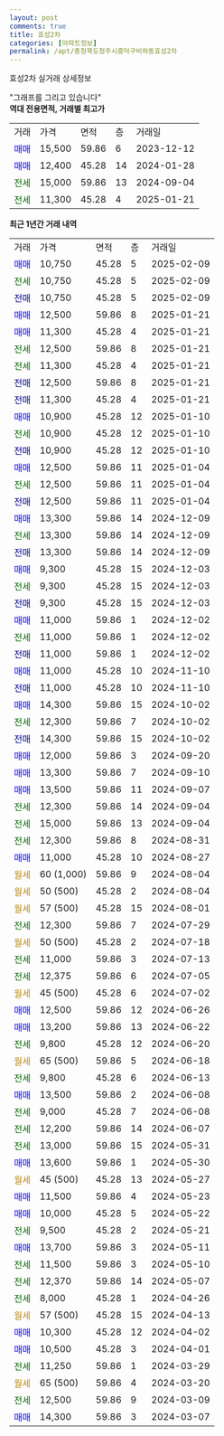 ```yaml
---
layout: post
comments: true
title: 효성2차
categories: [아파트정보]
permalink: /apt/충청북도청주시흥덕구비하동효성2차
---
```


효성2차 실거래 상세정보

<script type="text/javascript">
  google.charts.load('current', {'packages':['line', 'corechart']});
  google.charts.setOnLoadCallback(drawChart);

  function drawChart() {
    var data = new google.visualization.DataTable();
    data.addColumn('date', '거래일');
    data.addColumn('number', "매매");
    data.addColumn('number', "전세");
    data.addColumn('number', "전매");

    data.addRows([[new Date(Date.parse("2025-02-09")), 10750, null, null], [new Date(Date.parse("2025-02-09")), null, 10750, null], [new Date(Date.parse("2025-02-09")), null, null, 10750], [new Date(Date.parse("2025-01-21")), 12500, null, null], [new Date(Date.parse("2025-01-21")), 11300, null, null], [new Date(Date.parse("2025-01-21")), null, 12500, null], [new Date(Date.parse("2025-01-21")), null, 11300, null], [new Date(Date.parse("2025-01-21")), null, null, 12500], [new Date(Date.parse("2025-01-21")), null, null, 11300], [new Date(Date.parse("2025-01-10")), 10900, null, null], [new Date(Date.parse("2025-01-10")), null, 10900, null], [new Date(Date.parse("2025-01-10")), null, null, 10900], [new Date(Date.parse("2025-01-04")), 12500, null, null], [new Date(Date.parse("2025-01-04")), null, 12500, null], [new Date(Date.parse("2025-01-04")), null, null, 12500], [new Date(Date.parse("2024-12-09")), 13300, null, null], [new Date(Date.parse("2024-12-09")), null, 13300, null], [new Date(Date.parse("2024-12-09")), null, null, 13300], [new Date(Date.parse("2024-12-03")), 9300, null, null], [new Date(Date.parse("2024-12-03")), null, 9300, null], [new Date(Date.parse("2024-12-03")), null, null, 9300], [new Date(Date.parse("2024-12-02")), 11000, null, null], [new Date(Date.parse("2024-12-02")), null, 11000, null], [new Date(Date.parse("2024-12-02")), null, null, 11000], [new Date(Date.parse("2024-11-10")), 11000, null, null], [new Date(Date.parse("2024-11-10")), null, null, 11000], [new Date(Date.parse("2024-10-02")), 14300, null, null], [new Date(Date.parse("2024-10-02")), null, 12300, null], [new Date(Date.parse("2024-10-02")), null, null, 14300], [new Date(Date.parse("2024-09-20")), 12000, null, null], [new Date(Date.parse("2024-09-10")), 13300, null, null], [new Date(Date.parse("2024-09-07")), 13500, null, null], [new Date(Date.parse("2024-09-04")), null, 12300, null], [new Date(Date.parse("2024-09-04")), null, 15000, null], [new Date(Date.parse("2024-08-31")), null, 12300, null], [new Date(Date.parse("2024-08-27")), 11000, null, null], [new Date(Date.parse("2024-08-04")), null, null, null], [new Date(Date.parse("2024-08-04")), null, null, null], [new Date(Date.parse("2024-08-01")), null, null, null], [new Date(Date.parse("2024-07-29")), null, 12300, null], [new Date(Date.parse("2024-07-18")), null, null, null], [new Date(Date.parse("2024-07-13")), null, 11000, null], [new Date(Date.parse("2024-07-05")), null, 12375, null], [new Date(Date.parse("2024-07-02")), null, null, null], [new Date(Date.parse("2024-06-26")), 12500, null, null], [new Date(Date.parse("2024-06-22")), 13200, null, null], [new Date(Date.parse("2024-06-20")), null, 9800, null], [new Date(Date.parse("2024-06-18")), null, null, null], [new Date(Date.parse("2024-06-13")), null, 9800, null], [new Date(Date.parse("2024-06-08")), 13500, null, null], [new Date(Date.parse("2024-06-08")), null, 9000, null], [new Date(Date.parse("2024-06-07")), null, 12200, null], [new Date(Date.parse("2024-05-31")), null, 13000, null], [new Date(Date.parse("2024-05-30")), 13600, null, null], [new Date(Date.parse("2024-05-27")), null, null, null], [new Date(Date.parse("2024-05-23")), 11500, null, null], [new Date(Date.parse("2024-05-22")), 10000, null, null], [new Date(Date.parse("2024-05-21")), null, 9500, null], [new Date(Date.parse("2024-05-11")), 13700, null, null], [new Date(Date.parse("2024-05-10")), null, 11500, null], [new Date(Date.parse("2024-05-07")), null, 12370, null], [new Date(Date.parse("2024-04-26")), null, 8000, null], [new Date(Date.parse("2024-04-13")), null, null, null], [new Date(Date.parse("2024-04-02")), 10300, null, null], [new Date(Date.parse("2024-04-01")), 10500, null, null], [new Date(Date.parse("2024-03-29")), null, 11250, null], [new Date(Date.parse("2024-03-20")), null, null, null], [new Date(Date.parse("2024-03-09")), null, 12500, null], [new Date(Date.parse("2024-03-07")), 14300, null, null]]);

    var options = {
      hAxis: {
        format: 'yyyy/MM/dd'
      },    
      lineWidth: 0,
      pointsVisible: true,    
      title: '최근 1년간 유형별 실거래가 분포',
      legend: { position: 'bottom' }
    };

    var formatter = new google.visualization.NumberFormat({pattern:'###,###'} );
    formatter.format(data, 1);
    formatter.format(data, 2);
    
    setTimeout(function() {
        var chart = new google.visualization.LineChart(document.getElementById('columnchart_material'));
        chart.draw(data, (options));
        document.getElementById('loading').style.display = 'none';
    }, 200);
  }
</script>


<div id="loading" style="z-index:20; display: block; margin-left: 0px">"그래프를 그리고 있습니다"</div>
<div id="columnchart_material" style="width: 95%; margin-left: 0px; display: block"></div>
<!-- contents start -->
<b>역대 전용면적, 거래별 최고가</b>
<table class="sortable">
    <tr>
      <td>거래</td>
      <td>가격</td>
      <td>면적</td>
      <td>층</td>
      <td>거래일</td>
    </tr>
        <tr>
          <td><a style="color: blue">매매</a></td>
          <td>15,500</td>
          <td>59.86</td>
          <td>6</td>
          <td>2023-12-12</td>
        </tr>            <tr>
          <td><a style="color: blue">매매</a></td>
          <td>12,400</td>
          <td>45.28</td>
          <td>14</td>
          <td>2024-01-28</td>
        </tr>        
        <tr>
              <td><a style="color: darkgreen">전세</a></td>
              <td>15,000</td>
              <td>59.86</td>
              <td>13</td>
              <td>2024-09-04</td>
            </tr>            <tr>
              <td><a style="color: darkgreen">전세</a></td>
              <td>11,300</td>
              <td>45.28</td>
              <td>4</td>
              <td>2025-01-21</td>
            </tr>        
    
</table>

<b>최근 1년간 거래 내역</b>

<table class="sortable">
    <tr>
      <td>거래</td>
      <td>가격</td>
      <td>면적</td>
      <td>층</td>
      <td>거래일</td>
    </tr>
    <tr>
      <td><a style="color: blue">매매</a></td>
      <td>10,750</td>
      <td>45.28</td>
      <td>5</td>
      <td>2025-02-09</td>
    </tr>          <tr>
      <td><a style="color: darkgreen">전세</a></td>
      <td>10,750</td>
      <td>45.28</td>
      <td>5</td>
      <td>2025-02-09</td>
    </tr>          <tr>
      <td><a style="color: darkblue">전매</a></td>
      <td>10,750</td>
      <td>45.28</td>
      <td>5</td>
      <td>2025-02-09</td>
    </tr>          <tr>
      <td><a style="color: blue">매매</a></td>
      <td>12,500</td>
      <td>59.86</td>
      <td>8</td>
      <td>2025-01-21</td>
    </tr>          <tr>
      <td><a style="color: blue">매매</a></td>
      <td>11,300</td>
      <td>45.28</td>
      <td>4</td>
      <td>2025-01-21</td>
    </tr>          <tr>
      <td><a style="color: darkgreen">전세</a></td>
      <td>12,500</td>
      <td>59.86</td>
      <td>8</td>
      <td>2025-01-21</td>
    </tr>          <tr>
      <td><a style="color: darkgreen">전세</a></td>
      <td>11,300</td>
      <td>45.28</td>
      <td>4</td>
      <td>2025-01-21</td>
    </tr>          <tr>
      <td><a style="color: darkblue">전매</a></td>
      <td>12,500</td>
      <td>59.86</td>
      <td>8</td>
      <td>2025-01-21</td>
    </tr>          <tr>
      <td><a style="color: darkblue">전매</a></td>
      <td>11,300</td>
      <td>45.28</td>
      <td>4</td>
      <td>2025-01-21</td>
    </tr>          <tr>
      <td><a style="color: blue">매매</a></td>
      <td>10,900</td>
      <td>45.28</td>
      <td>12</td>
      <td>2025-01-10</td>
    </tr>          <tr>
      <td><a style="color: darkgreen">전세</a></td>
      <td>10,900</td>
      <td>45.28</td>
      <td>12</td>
      <td>2025-01-10</td>
    </tr>          <tr>
      <td><a style="color: darkblue">전매</a></td>
      <td>10,900</td>
      <td>45.28</td>
      <td>12</td>
      <td>2025-01-10</td>
    </tr>          <tr>
      <td><a style="color: blue">매매</a></td>
      <td>12,500</td>
      <td>59.86</td>
      <td>11</td>
      <td>2025-01-04</td>
    </tr>          <tr>
      <td><a style="color: darkgreen">전세</a></td>
      <td>12,500</td>
      <td>59.86</td>
      <td>11</td>
      <td>2025-01-04</td>
    </tr>          <tr>
      <td><a style="color: darkblue">전매</a></td>
      <td>12,500</td>
      <td>59.86</td>
      <td>11</td>
      <td>2025-01-04</td>
    </tr>          <tr>
      <td><a style="color: blue">매매</a></td>
      <td>13,300</td>
      <td>59.86</td>
      <td>14</td>
      <td>2024-12-09</td>
    </tr>          <tr>
      <td><a style="color: darkgreen">전세</a></td>
      <td>13,300</td>
      <td>59.86</td>
      <td>14</td>
      <td>2024-12-09</td>
    </tr>          <tr>
      <td><a style="color: darkblue">전매</a></td>
      <td>13,300</td>
      <td>59.86</td>
      <td>14</td>
      <td>2024-12-09</td>
    </tr>          <tr>
      <td><a style="color: blue">매매</a></td>
      <td>9,300</td>
      <td>45.28</td>
      <td>15</td>
      <td>2024-12-03</td>
    </tr>          <tr>
      <td><a style="color: darkgreen">전세</a></td>
      <td>9,300</td>
      <td>45.28</td>
      <td>15</td>
      <td>2024-12-03</td>
    </tr>          <tr>
      <td><a style="color: darkblue">전매</a></td>
      <td>9,300</td>
      <td>45.28</td>
      <td>15</td>
      <td>2024-12-03</td>
    </tr>          <tr>
      <td><a style="color: blue">매매</a></td>
      <td>11,000</td>
      <td>59.86</td>
      <td>1</td>
      <td>2024-12-02</td>
    </tr>          <tr>
      <td><a style="color: darkgreen">전세</a></td>
      <td>11,000</td>
      <td>59.86</td>
      <td>1</td>
      <td>2024-12-02</td>
    </tr>          <tr>
      <td><a style="color: darkblue">전매</a></td>
      <td>11,000</td>
      <td>59.86</td>
      <td>1</td>
      <td>2024-12-02</td>
    </tr>          <tr>
      <td><a style="color: blue">매매</a></td>
      <td>11,000</td>
      <td>45.28</td>
      <td>10</td>
      <td>2024-11-10</td>
    </tr>          <tr>
      <td><a style="color: darkblue">전매</a></td>
      <td>11,000</td>
      <td>45.28</td>
      <td>10</td>
      <td>2024-11-10</td>
    </tr>          <tr>
      <td><a style="color: blue">매매</a></td>
      <td>14,300</td>
      <td>59.86</td>
      <td>15</td>
      <td>2024-10-02</td>
    </tr>          <tr>
      <td><a style="color: darkgreen">전세</a></td>
      <td>12,300</td>
      <td>59.86</td>
      <td>7</td>
      <td>2024-10-02</td>
    </tr>          <tr>
      <td><a style="color: darkblue">전매</a></td>
      <td>14,300</td>
      <td>59.86</td>
      <td>15</td>
      <td>2024-10-02</td>
    </tr>          <tr>
      <td><a style="color: blue">매매</a></td>
      <td>12,000</td>
      <td>59.86</td>
      <td>3</td>
      <td>2024-09-20</td>
    </tr>          <tr>
      <td><a style="color: blue">매매</a></td>
      <td>13,300</td>
      <td>59.86</td>
      <td>7</td>
      <td>2024-09-10</td>
    </tr>          <tr>
      <td><a style="color: blue">매매</a></td>
      <td>13,500</td>
      <td>59.86</td>
      <td>11</td>
      <td>2024-09-07</td>
    </tr>          <tr>
      <td><a style="color: darkgreen">전세</a></td>
      <td>12,300</td>
      <td>59.86</td>
      <td>14</td>
      <td>2024-09-04</td>
    </tr>          <tr>
      <td><a style="color: darkgreen">전세</a></td>
      <td>15,000</td>
      <td>59.86</td>
      <td>13</td>
      <td>2024-09-04</td>
    </tr>          <tr>
      <td><a style="color: darkgreen">전세</a></td>
      <td>12,300</td>
      <td>59.86</td>
      <td>8</td>
      <td>2024-08-31</td>
    </tr>          <tr>
      <td><a style="color: blue">매매</a></td>
      <td>11,000</td>
      <td>45.28</td>
      <td>10</td>
      <td>2024-08-27</td>
    </tr>          <tr>
      <td><a style="color: darkgoldenrod">월세</a></td>
      <td>60 (1,000)</td>
      <td>59.86</td>
      <td>9</td>
      <td>2024-08-04</td>
    </tr>          <tr>
      <td><a style="color: darkgoldenrod">월세</a></td>
      <td>50 (500)</td>
      <td>45.28</td>
      <td>2</td>
      <td>2024-08-04</td>
    </tr>          <tr>
      <td><a style="color: darkgoldenrod">월세</a></td>
      <td>57 (500)</td>
      <td>45.28</td>
      <td>15</td>
      <td>2024-08-01</td>
    </tr>          <tr>
      <td><a style="color: darkgreen">전세</a></td>
      <td>12,300</td>
      <td>59.86</td>
      <td>7</td>
      <td>2024-07-29</td>
    </tr>          <tr>
      <td><a style="color: darkgoldenrod">월세</a></td>
      <td>50 (500)</td>
      <td>45.28</td>
      <td>2</td>
      <td>2024-07-18</td>
    </tr>          <tr>
      <td><a style="color: darkgreen">전세</a></td>
      <td>11,000</td>
      <td>59.86</td>
      <td>3</td>
      <td>2024-07-13</td>
    </tr>          <tr>
      <td><a style="color: darkgreen">전세</a></td>
      <td>12,375</td>
      <td>59.86</td>
      <td>6</td>
      <td>2024-07-05</td>
    </tr>          <tr>
      <td><a style="color: darkgoldenrod">월세</a></td>
      <td>45 (500)</td>
      <td>45.28</td>
      <td>6</td>
      <td>2024-07-02</td>
    </tr>          <tr>
      <td><a style="color: blue">매매</a></td>
      <td>12,500</td>
      <td>59.86</td>
      <td>12</td>
      <td>2024-06-26</td>
    </tr>          <tr>
      <td><a style="color: blue">매매</a></td>
      <td>13,200</td>
      <td>59.86</td>
      <td>13</td>
      <td>2024-06-22</td>
    </tr>          <tr>
      <td><a style="color: darkgreen">전세</a></td>
      <td>9,800</td>
      <td>45.28</td>
      <td>12</td>
      <td>2024-06-20</td>
    </tr>          <tr>
      <td><a style="color: darkgoldenrod">월세</a></td>
      <td>65 (500)</td>
      <td>59.86</td>
      <td>5</td>
      <td>2024-06-18</td>
    </tr>          <tr>
      <td><a style="color: darkgreen">전세</a></td>
      <td>9,800</td>
      <td>45.28</td>
      <td>6</td>
      <td>2024-06-13</td>
    </tr>          <tr>
      <td><a style="color: blue">매매</a></td>
      <td>13,500</td>
      <td>59.86</td>
      <td>2</td>
      <td>2024-06-08</td>
    </tr>          <tr>
      <td><a style="color: darkgreen">전세</a></td>
      <td>9,000</td>
      <td>45.28</td>
      <td>7</td>
      <td>2024-06-08</td>
    </tr>          <tr>
      <td><a style="color: darkgreen">전세</a></td>
      <td>12,200</td>
      <td>59.86</td>
      <td>14</td>
      <td>2024-06-07</td>
    </tr>          <tr>
      <td><a style="color: darkgreen">전세</a></td>
      <td>13,000</td>
      <td>59.86</td>
      <td>15</td>
      <td>2024-05-31</td>
    </tr>          <tr>
      <td><a style="color: blue">매매</a></td>
      <td>13,600</td>
      <td>59.86</td>
      <td>1</td>
      <td>2024-05-30</td>
    </tr>          <tr>
      <td><a style="color: darkgoldenrod">월세</a></td>
      <td>45 (500)</td>
      <td>45.28</td>
      <td>13</td>
      <td>2024-05-27</td>
    </tr>          <tr>
      <td><a style="color: blue">매매</a></td>
      <td>11,500</td>
      <td>59.86</td>
      <td>4</td>
      <td>2024-05-23</td>
    </tr>          <tr>
      <td><a style="color: blue">매매</a></td>
      <td>10,000</td>
      <td>45.28</td>
      <td>5</td>
      <td>2024-05-22</td>
    </tr>          <tr>
      <td><a style="color: darkgreen">전세</a></td>
      <td>9,500</td>
      <td>45.28</td>
      <td>2</td>
      <td>2024-05-21</td>
    </tr>          <tr>
      <td><a style="color: blue">매매</a></td>
      <td>13,700</td>
      <td>59.86</td>
      <td>3</td>
      <td>2024-05-11</td>
    </tr>          <tr>
      <td><a style="color: darkgreen">전세</a></td>
      <td>11,500</td>
      <td>59.86</td>
      <td>3</td>
      <td>2024-05-10</td>
    </tr>          <tr>
      <td><a style="color: darkgreen">전세</a></td>
      <td>12,370</td>
      <td>59.86</td>
      <td>14</td>
      <td>2024-05-07</td>
    </tr>          <tr>
      <td><a style="color: darkgreen">전세</a></td>
      <td>8,000</td>
      <td>45.28</td>
      <td>1</td>
      <td>2024-04-26</td>
    </tr>          <tr>
      <td><a style="color: darkgoldenrod">월세</a></td>
      <td>57 (500)</td>
      <td>45.28</td>
      <td>15</td>
      <td>2024-04-13</td>
    </tr>          <tr>
      <td><a style="color: blue">매매</a></td>
      <td>10,300</td>
      <td>45.28</td>
      <td>12</td>
      <td>2024-04-02</td>
    </tr>          <tr>
      <td><a style="color: blue">매매</a></td>
      <td>10,500</td>
      <td>45.28</td>
      <td>3</td>
      <td>2024-04-01</td>
    </tr>          <tr>
      <td><a style="color: darkgreen">전세</a></td>
      <td>11,250</td>
      <td>59.86</td>
      <td>1</td>
      <td>2024-03-29</td>
    </tr>          <tr>
      <td><a style="color: darkgoldenrod">월세</a></td>
      <td>65 (500)</td>
      <td>59.86</td>
      <td>4</td>
      <td>2024-03-20</td>
    </tr>          <tr>
      <td><a style="color: darkgreen">전세</a></td>
      <td>12,500</td>
      <td>59.86</td>
      <td>9</td>
      <td>2024-03-09</td>
    </tr>          <tr>
      <td><a style="color: blue">매매</a></td>
      <td>14,300</td>
      <td>59.86</td>
      <td>3</td>
      <td>2024-03-07</td>
    </tr>      </table>
<!-- contents end -->    

